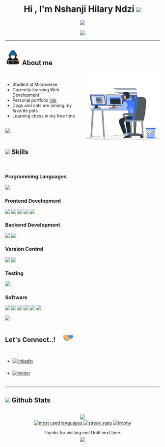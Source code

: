 <h1 align="center"><b>Hi , I'm Nshanji Hilary Ndzi </b><img src="https://media.giphy.com/media/hvRJCLFzcasrR4ia7z/giphy.gif" width="35"></h1>

<p align="center">
  <a href="https://github.com/DenverCoder1/readme-typing-svg"><img src="https://readme-typing-svg.herokuapp.com?font=Time+New+Roman&color=cyan&size=25&center=true&vCenter=true&width=600&height=100&lines=Passionate+about+coding..&hearts;++;Student+at+Microverse,;Full-stack+Developer..<3"></a>
</p>


<p align="middle">
 <img src="https://quotes-github-readme.vercel.app/api?type=horizontal&theme=light" />
</p>

<hr />



	
## <picture><img src = "https://github.com/0xAbdulKhalid/0xAbdulKhalid/raw/main/assets/mdImages/about_me.gif" width = 50px></picture> **About me**

<picture> <img align="right" src="https://github.com/0xAbdulKhalid/0xAbdulKhalid/raw/main/assets/mdImages/Right_Side.gif" width = 250px></picture>

<br>

- Student at Microverse
- Currently learning Web Development
- Personal portfolio [link](https://dazehinn.io/personal-portfolio)
- Dogs and cats are among my favorite pets
- Learning chess in my free time
<br><br>

<img src="https://user-images.githubusercontent.com/73097560/115834477-dbab4500-a447-11eb-908a-139a6edaec5c.gif"><br><br>
## <img src="https://media2.giphy.com/media/QssGEmpkyEOhBCb7e1/giphy.gif?cid=ecf05e47a0n3gi1bfqntqmob8g9aid1oyj2wr3ds3mg700bl&rid=giphy.gif" width ="25"><b> Skills</b>
<br>


### Programming Languages
<p align="left">

  <img src="https://img.shields.io/badge/javascript-%23323330.svg?style=for-the-badge&logo=javascript&logoColor=%23F7DF1E" />
</p>

### Frontend Development
<p align="left">
  <img src="https://img.shields.io/badge/html5-%23E34F26.svg?style=for-the-badge&logo=html5&logoColor=white" />
  <img src="https://img.shields.io/badge/SASS-hotpink.svg?style=for-the-badge&logo=SASS&logoColor=white" />
  <img src="https://img.shields.io/badge/ESLint-4B3263?style=for-the-badge&logo=eslint&logoColor=white" />
  <img src="https://img.shields.io/badge/bootstrap-%23563D7C.svg?style=for-the-badge&logo=bootstrap&logoColor=white" /> 
  <img src="https://img.shields.io/badge/webpack-%238DD6F9.svg?style=for-the-badge&logo=webpack&logoColor=black" />
</p>

### Backend Development
<p align="left">
  <img src="https://img.shields.io/badge/NPM-%23CB3837.svg?style=for-the-badge&logo=npm&logoColor=white" />
  <img src="https://img.shields.io/badge/node.js-6DA55F?style=for-the-badge&logo=node.js&logoColor=white" />
</p>
<!-- 
### Database
<p align="left">
  <img src="https://img.shields.io/badge/Microsoft%20SQL%20Server-CC2927?style=for-the-badge&logo=microsoft%20sql%20server&logoColor=white" />
  <img src="https://img.shields.io/badge/Microsoft_Access-A4373A?style=for-the-badge&logo=microsoft-access&logoColor=white" />
</p> -->

<!-- ### Framework
<p align="left">
  <img src="https://img.shields.io/badge/rails-%23CC0000.svg?style=for-the-badge&logo=ruby-on-rails&logoColor=white" />
</p> -->

### Version Control
<p align="left">
  <img src="https://img.shields.io/badge/git-%23F05033.svg?style=for-the-badge&logo=git&logoColor=white" />
  <img src="https://img.shields.io/badge/github-%23121011.svg?style=for-the-badge&logo=github&logoColor=white" />
</p>

### Testing
<p align="left">
  <img src="https://img.shields.io/badge/-jest-%23C21325?style=for-the-badge&logo=jest&logoColor=white" />
</p>

### Software
<p align="left">
  <img src="https://img.shields.io/badge/Visual%20Studio%20Code-0078d7.svg?style=for-the-badge&logo=visual-studio-code&logoColor=white" />
  <img src="https://img.shields.io/badge/Microsoft_Office-D83B01?style=for-the-badge&logo=microsoft-office&logoColor=white" />
  <img src="https://img.shields.io/badge/Linux%20Mint-87CF3E?style=for-the-badge&logo=Linux%20Mint&logoColor=white" />
  <img src="https://img.shields.io/badge/Windows-0078D6?style=for-the-badge&logo=windows&logoColor=white" />
  <img src="https://img.shields.io/badge/figma-%23F24E1E.svg?style=for-the-badge&logo=figma&logoColor=white" />
  <img src="https://img.shields.io/badge/Google%20Chrome-4285F4?style=for-the-badge&logo=GoogleChrome&logoColor=white" />
</p>
<!-- # Socials -->
<!---
<p align="left"> 
  <div>
    <a href="http://wa.me/237653555688"><img src="https://img.shields.io/badge/WhatsApp-25D366?style=for-the-badge&logo=whatsapp&logoColor=white" /></a> 
    <a href="https://t.me/+237653555688"><img src="https://img.shields.io/badge/Telegram-2CA5E0?style=for-the-badge&logo=telegram&logoColor=white" /></a> 
    <a href="https://www.twitter.com/nketchogue"><img src="https://img.shields.io/badge/Twitter-%231DA1F2.svg?style=for-the-badge&logo=Twitter&logoColor=white" /></a>
     <a href="http://www.instagram.com/mpatchiehenschel"><img src="https://img.shields.io/badge/Instagram-%23E4405F.svg?style=for-the-badge&logo=Instagram&logoColor=white" /></a> 
    <a href="mailto:nkechoguemiltonh@outlook.com"><img src="https://img.shields.io/badge/Microsoft_Outlook-0078D4?style=for-the-badge&logo=microsoft-outlook&logoColor=white" /></a>
  </div>-->
  <div>
    <a href="https://www.github.com/dazehinn"><img src="https://img.shields.io/badge/github-%23121011.svg?style=for-the-badge&logo=github&logoColor=white" /></a>
    <!-- <a href="https://www.codepen.io/miltonhenschel"><img src="https://img.shields.io/badge/Codepen-000000?style=for-the-badge&logo=codepen&logoColor=white" /></a> -->
    <!-- <a href="http://www.medium.com/@nketchoguemilton"><img src="https://img.shields.io/badge/Medium-12100E?style=for-the-badge&logo=medium&logoColor=white" /></a> -->
  </div> 
<!--   <a href=""><img src="" /></a> -->
</p>

## <b> Let's Connect..!</b><img src="https://github.com/0xAbdulKhalid/0xAbdulKhalid/raw/main/assets/mdImages/handshake.gif" width ="80">
<br>
<div align='left'>

<ul>

<li>
<a href="https://www.linkedin.com/in/nshanji-hilary-ndzi-b3b8a1256/" target="_blank">
<img src="https://img.shields.io/badge/linkedin-%2300acee.svg?color=405DE6&style=for-the-badge&logo=linkedin&logoColor=white" alt=linkedin style="margin-bottom: 5px;"/>
</a>
</li>

<br>

<li>
<a href="https://twitter.com/hilaryndzi" target="_blank">
<img src="https://img.shields.io/badge/twitter-%2300acee.svg?color=1DA1F2&style=for-the-badge&logo=twitter&logoColor=white" alt=twitter style="margin-bottom: 5px;"/>
</a>
</li>

<br>

<!-- <li>
<a href="mailto:0xabdulkhalid@gmail.com" target="_blank">
<img src="https://img.shields.io/badge/mail:  0xabdulkhalid-%23EA4335.svg?style=for-the-badge&logo=yahoomail&logoColor=white" t=mail style="margin-bottom: 5px;" />
</a>
</li> -->
	
</ul>
</div>
<hr />

## <img src="https://media.giphy.com/media/iY8CRBdQXODJSCERIr/giphy.gif" width="35"><b> Github Stats </b>
<br>

<div align="center">

<a href="https://github.com/dazehinn/">
  <img src="https://github-readme-stats.vercel.app/api?username=dazehinn&include_all_commits=true&count_private=true&show_icons=true&line_height=20&title_color=7A7ADB&icon_color=2234AE&text_color=D3D3D3&bg_color=0,000000,130F40" />
  <br />
  <img src="https://github-readme-stats.vercel.app/api/top-langs?username=dazehinn&show_icons=true&locale=en&layout=compact&line_height=20&title_color=7A7ADB&icon_color=2234AE&text_color=D3D3D3&bg_color=0,000000,130F40"  alt="most used languages"/>

<img src='https://github-readme-streak-stats.herokuapp.com?user=dazehinn&theme=violet-punch&hide_border=true&border_radius=10&fire=EB4624)](https://git.io/streak-stats' alt='streak stats' />
<img src='https://github-profile-trophy.vercel.app/?username=dazehinn' alt='trophy' />
</a>
</div>
<p align="middle">
  Thanks for visiting me! Until next time.
  <br />
  <img align="middle" src="https://profile-counter.glitch.me/{dazehinn}/count.svg" />
</p>


 